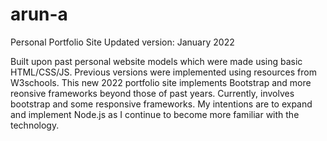 # arun-a
Personal Portfolio Site
Updated version: January 2022

Built upon past personal website models which were made using basic HTML/CSS/JS.
Previous versions were implemented using resources from W3schools. This new 2022 portfolio site implements Bootstrap and more reonsive frameworks beyond those of past years. Currently, involves bootstrap and some responsive frameworks. My intentions are to expand and implement Node.js as I continue to become more familiar with the technology.

